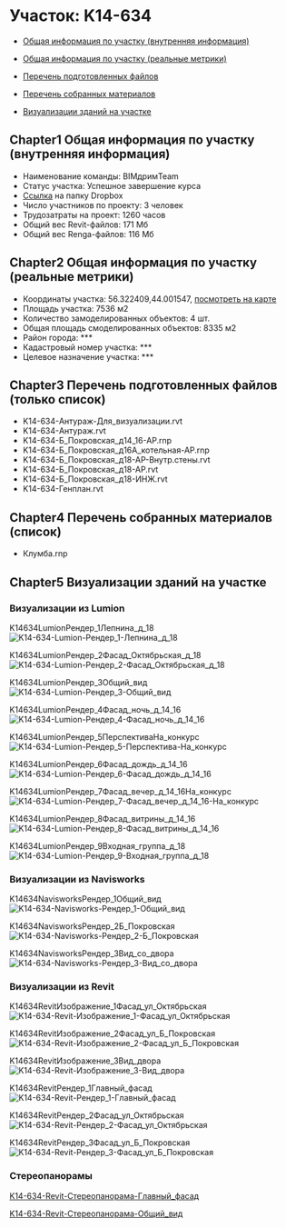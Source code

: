 # Участок: K14-634

* [Общая информация по участку (внутренняя информация)](#Chapter1)

* [Общая информация по участку (реальные метрики)](#Chapter2)

* [Перечень подготовленных файлов](#Chapter3)

* [Перечень собранных материалов](#Chapter4)

* [Визуализации зданий на участке](#Chapter5)

## <a id="test">Chapter1</a> Общая информация по участку (внутренняя информация)
+ Наименование команды: BIMдримTeam
+ Статус участка: Успешное завершение курса
+ [Ссылка](https://www.dropbox.com/sh/wvvgv1nw1iqred9/AACPb9xEWbnA5wmqpGY_FhQUa/K14_634?dl=0) на папку Dropbox
+ Число участников по проекту: 3 человек
+ Трудозатраты на проект: 1260 часов
+ Общий вес Revit-файлов: 171 Мб
+ Общий вес Renga-файлов: 116 Мб
## <a id="test">Chapter2</a> Общая информация по участку (реальные метрики)
+ Координаты участка: 56.322409,44.001547, [посмотреть на карте]("yandex.ru/maps/47/nizhny-novgorod/?ll=56.322409%2C44.001547&z=19")
+ Площадь участка: 7536 м2
+ Количество замоделированных объектов: 4 шт.
+ Общая площадь смоделированных объектов: 8335 м2
+ Район города: *** 
+ Кадастровый номер участка: *** 
+ Целевое назначение участка: *** 
## <a id="test">Chapter3</a> Перечень подготовленных файлов (только список)
+ K14-634-Антураж-Для_визуализации.rvt
+ K14-634-Антураж.rvt
+ K14-634-Б_Покровская_д14_16-АР.rnp
+ K14-634-Б_Покровская_д16А_котельная-АР.rnp
+ K14-634-Б_Покровская_д18-АР-Внутр.стены.rvt
+ K14-634-Б_Покровская_д18-АР.rvt
+ K14-634-Б_Покровская_д18-ИНЖ.rvt
+ K14-634-Генплан.rvt
## <a id="test">Chapter4</a> Перечень собранных материалов (список)
+ Клумба.rnp
## <a id="test">Chapter5</a> Визуализации зданий на участке
### Визуализации из Lumion
K14634LumionРендер_1Лепнина_д_18
![K14-634-Lumion-Рендер_1-Лепнина_д_18](/Images/K14_634/K14-634-Lumion-Рендер_1-Лепнина_д_18_Compressed.jpg)

K14634LumionРендер_2Фасад_Октябрьская_д_18
![K14-634-Lumion-Рендер_2-Фасад_Октябрьская_д_18](/Images/K14_634/K14-634-Lumion-Рендер_2-Фасад_Октябрьская_д_18_Compressed.jpg)

K14634LumionРендер_3Общий_вид
![K14-634-Lumion-Рендер_3-Общий_вид](/Images/K14_634/K14-634-Lumion-Рендер_3-Общий_вид_Compressed.jpg)

K14634LumionРендер_4Фасад_ночь_д_14_16
![K14-634-Lumion-Рендер_4-Фасад_ночь_д_14_16](/Images/K14_634/K14-634-Lumion-Рендер_4-Фасад_ночь_д_14_16_Compressed.jpg)

K14634LumionРендер_5ПерспективаНа_конкурс
![K14-634-Lumion-Рендер_5-Перспектива-На_конкурс](/Images/K14_634/K14-634-Lumion-Рендер_5-Перспектива-На_конкурс_Compressed.jpg)

K14634LumionРендер_6Фасад_дождь_д_14_16
![K14-634-Lumion-Рендер_6-Фасад_дождь_д_14_16](/Images/K14_634/K14-634-Lumion-Рендер_6-Фасад_дождь_д_14_16_Compressed.jpg)

K14634LumionРендер_7Фасад_вечер_д_14_16На_конкурс
![K14-634-Lumion-Рендер_7-Фасад_вечер_д_14_16-На_конкурс](/Images/K14_634/K14-634-Lumion-Рендер_7-Фасад_вечер_д_14_16-На_конкурс_Compressed.jpg)

K14634LumionРендер_8Фасад_витрины_д_14_16
![K14-634-Lumion-Рендер_8-Фасад_витрины_д_14_16](/Images/K14_634/K14-634-Lumion-Рендер_8-Фасад_витрины_д_14_16_Compressed.jpg)

K14634LumionРендер_9Входная_группа_д_18
![K14-634-Lumion-Рендер_9-Входная_группа_д_18](/Images/K14_634/K14-634-Lumion-Рендер_9-Входная_группа_д_18_Compressed.jpg)

### Визуализации из Navisworks
K14634NavisworksРендер_1Общий_вид
![K14-634-Navisworks-Рендер_1-Общий_вид](/Images/K14_634/K14-634-Navisworks-Рендер_1-Общий_вид_Compressed.jpg)

K14634NavisworksРендер_2Б_Покровская
![K14-634-Navisworks-Рендер_2-Б_Покровская](/Images/K14_634/K14-634-Navisworks-Рендер_2-Б_Покровская_Compressed.jpg)

K14634NavisworksРендер_3Вид_со_двора
![K14-634-Navisworks-Рендер_3-Вид_со_двора](/Images/K14_634/K14-634-Navisworks-Рендер_3-Вид_со_двора_Compressed.jpg)

### Визуализации из Revit
K14634RevitИзображение_1Фасад_ул_Октябрьская
![K14-634-Revit-Изображение_1-Фасад_ул_Октябрьская](/Images/K14_634/K14-634-Revit-Изображение_1-Фасад_ул_Октябрьская_Compressed.jpg)

K14634RevitИзображение_2Фасад_ул_Б_Покровская
![K14-634-Revit-Изображение_2-Фасад_ул_Б_Покровская](/Images/K14_634/K14-634-Revit-Изображение_2-Фасад_ул_Б_Покровская_Compressed.jpg)

K14634RevitИзображение_3Вид_двора
![K14-634-Revit-Изображение_3-Вид_двора](/Images/K14_634/K14-634-Revit-Изображение_3-Вид_двора_Compressed.jpg)

K14634RevitРендер_1Главный_фасад
![K14-634-Revit-Рендер_1-Главный_фасад](/Images/K14_634/K14-634-Revit-Рендер_1-Главный_фасад_Compressed.jpg)

K14634RevitРендер_2Фасад_ул_Октябрьская
![K14-634-Revit-Рендер_2-Фасад_ул_Октябрьская](/Images/K14_634/K14-634-Revit-Рендер_2-Фасад_ул_Октябрьская_Compressed.jpg)

K14634RevitРендер_3Фасад_ул_Б_Покровская
![K14-634-Revit-Рендер_3-Фасад_ул_Б_Покровская](/Images/K14_634/K14-634-Revit-Рендер_3-Фасад_ул_Б_Покровская_Compressed.jpg)

### Стереопанорамы
[K14-634-Revit-Стереопанорама-Главный_фасад](https://pano.autodesk.com/pano.html?url=jpgs/d3ab7494-343d-4f43-8a6a-7e7c37beebfc&version=2)

[K14-634-Revit-Стереопанорама-Общий_вид](https://pano.autodesk.com/pano.html?url=jpgs/7982e090-7d70-46ac-8e5d-5d7830f0c58a&version=2)

